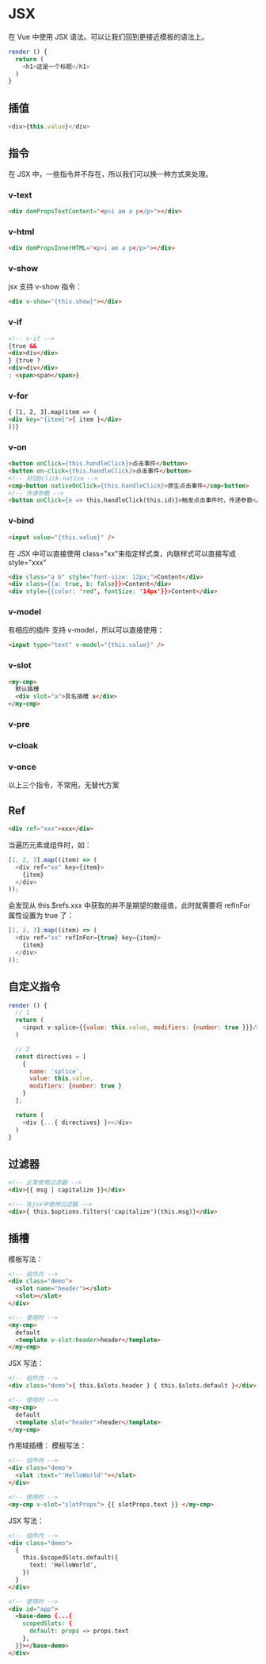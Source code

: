 # JSX

在 Vue 中使用 JSX 语法。可以让我们回到更接近模板的语法上。

```js
render () {
  return (
    <h1>这是一个标题</h1>
  )
}
```

## 插值

```js
<div>{this.value}</div>
```

## 指令

在 JSX 中，一些指令并不存在，所以我们可以换一种方式来处理。

### v-text

```html
<div domPropsTextContent="<p>i am a p</p>"></div>
```

### v-html

```html
<div domPropsInnerHTML="<p>i am a p</p>"></div>
```

### v-show

jsx 支持 v-show 指令：

```html
<div v-show="{this.show}"></div>
```

### v-if

```html
<!-- v-if -->
{true &&
<div>div</div>
} {true ?
<div>div</div>
: <span>span</span>}
```

### v-for

```html
{ [1, 2, 3].map(item => (
<div key="{item}">{ item }</div>
))}
```

### v-on

```html
<button onClick={this.handleClick}>点击事件</button>
<button on-click={this.handleClick}>点击事件</button>
<!-- 对应@click.native -->
<cmp-button nativeOnClick={this.handleClick}>原生点击事件</cmp-button>
<!-- 传递参数 -->
<button onClick={e => this.handleClick(this.id)}>触发点击事件时，传递参数</button>
```

### v-bind

```html
<input value="{this.value}" />
```

在 JSX 中可以直接使用 class="xx"来指定样式类，内联样式可以直接写成 style="xxx"

```html
<div class="a b" style="font-size: 12px;">Content</div>
<div class={{a: true, b: false}}>Content</div>
<div style={{color: 'red', fontSize: '14px'}}>Content</div>
```

### v-model

有相应的插件 支持 v-model，所以可以直接使用：

```html
<input type="text" v-model="{this.value}" />
```

### v-slot

```html
<my-cmp>
  默认插槽
  <div slot="a">具名插槽 a</div>
</my-cmp>
```

### v-pre

### v-cloak

### v-once

以上三个指令，不常用，无替代方案

## Ref

```html
<div ref="xxx">xxx</div>
```

当遍历元素或组件时，如：

```js
[1, 2, 3].map((item) => (
  <div ref="xx" key={item}>
    {item}
  </div>
));
```

会发现从 this.$refs.xxx 中获取的并不是期望的数组值，此时就需要将 refInFor 属性设置为 true 了：

```js
[1, 2, 3].map((item) => (
  <div ref="xx" refInFor={true} key={item}>
    {item}
  </div>
));
```

## 自定义指令

```js
render () {
  // 1
  return (
    <input v-splice={{value: this.value, modifiers: {number: true }}}/>
  )

  // 2
  const directives = [
    {
      name: 'splice',
      value: this.value,
      modifiers: {number: true }
    }
  ];

  return (
    <div {...{ directives} }></div>
  )
}
```

## 过滤器

```html
<!-- 正常使用过滤器 -->
<div>{{ msg | capitalize }}</div>

<!-- 在jsx中使用过滤器 -->
<div>{ this.$options.filters('capitalize')(this.msg)}</div>
```

## 插槽

模板写法：

```html
<!-- 组件内 -->
<div class="demo">
  <slot name="header"></slot>
  <slot></slot>
</div>

<!-- 使用时 -->
<my-cmp>
  default
  <template v-slot:header>header</template>
</my-cmp>
```

JSX 写法：

```html
<!-- 组件内 -->
<div class="demo">{ this.$slots.header } { this.$slots.default }</div>

<!-- 使用时 -->
<my-cmp>
  default
  <template slot="header">header</template>
</my-cmp>
```

作用域插槽：
模板写法：

```html
<!-- 组件内 -->
<div class="demo">
  <slot :text="'HelloWorld'"></slot>
</div>

<!-- 使用时 -->
<my-cmp v-slot="slotProps"> {{ slotProps.text }} </my-cmp>
```

JSX 写法：

```html
<!-- 组件内 -->
<div class="demo">
  {
    this.$scopedSlots.default({
      text: 'HelloWorld',
    })
  }
</div>

<!-- 使用时 -->
<div id="app">
  <base-demo {...{
    scopedSlots: {
      default: props => props.text
    },
  }}></base-demo>
</div>
```
